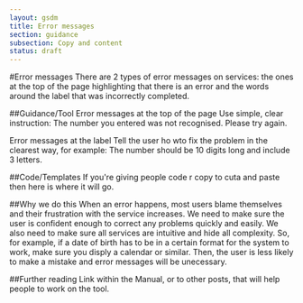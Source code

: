 ```yaml
---
layout: gsdm
title: Error messages
section: guidance
subsection: Copy and content
status: draft
---
```

    
#Error messages
There are 2 types of error messages on services: the ones at the top of the page highlighting that there is an error and the words around the label that was incorrectly completed.

##Guidance/Tool
Error messages at the top of the page
Use simple, clear instruction: The number you entered was not recognised. Please try again.

Error messages at the label
Tell the user ho wto fix the problem in the clearest way, for example: The number should be 10 digits long and include 3 letters.


##Code/Templates
If you're giving people code r copy to cuta and paste then here is where it will go.

##Why we do this
When an error happens, most users blame themselves and their frustration with the service increases. We need to make sure the user is confident enough to correct any problems quickly and easily. We also need to make sure all services are intuitive and hide all complexity. So, for example, if a date of birth has to be in a certain format for the system to work, make sure you disply a calendar or similar. Then, the user is less likely to make a mistake and error messages will be unecessary.

##Further reading
Link within the Manual, or to other posts, that will help people to work on the tool.
